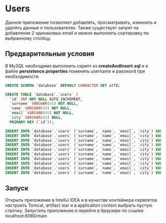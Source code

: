 # Users

Данное приложение позволяет добавлять, просматривать, изменять и
удалять данные о пользователях. Также существует запрет на
добавление 2 одинаковых email и можно выполнять сортировку по
выбранному столбцу.

## Предварительные условия
В MySQL необходимо выполнить скрипт из **createAndInsert.sql**
и в файле **persistence.properties** поменять
username и password при необходимости
``` sql
CREATE SCHEMA `database` DEFAULT CHARACTER SET utf8;

CREATE TABLE `database`.`users` (
  `id` INT NOT NULL AUTO_INCREMENT,
  `surname` VARCHAR(45) NOT NULL,
  `name` VARCHAR(45) NOT NULL,
  `email` VARCHAR(45) NOT NULL,
  `city` VARCHAR(45) NULL,
  PRIMARY KEY (`id`));

INSERT INTO `database`.`users` (`surname`, `name`, `email`, `city`) VALUES ('Кожевин', 'Святослав', 'koz@cv.com', 'Москва');
INSERT INTO `database`.`users` (`surname`, `name`, `email`, `city`) VALUES ('Покалюк', 'Лев', 'pokal@lev.com', 'Воронеж');
INSERT INTO `database`.`users` (`surname`, `name`, `email`, `city`) VALUES ('Мусин', 'Радислав', 'mus@rag.com', 'Белгород');
INSERT INTO `database`.`users` (`surname`, `name`, `email`, `city`) VALUES ('Мощенский', 'Артемий', 'mosh@art.com', 'Краснодар');
INSERT INTO `database`.`users` (`surname`, `name`, `email`, `city`) VALUES ('Боголепов', 'Борис', 'bog@bor.com', 'Москва');
INSERT INTO `database`.`users` (`surname`, `name`, `email`, `city`) VALUES ('Курдиков', 'Вадим', 'kyrd@vad.com', 'Воронеж');
INSERT INTO `database`.`users` (`surname`, `name`, `email`, `city`) VALUES ('Друганин', 'Арсений', 'dgug@ars.com', 'Воронеж');
INSERT INTO `database`.`users` (`surname`, `name`, `email`, `city`) VALUES ('Кочнев', 'Артемий', 'koch@ar.com', 'Москва');
INSERT INTO `database`.`users` (`surname`, `name`, `email`, `city`) VALUES ('Донцов', 'Дмитрий', 'don@dmtr.com', 'Краснодар');
INSERT INTO `database`.`users` (`surname`, `name`, `email`, `city`) VALUES ('Волобуев', 'Остап', 'volob@ost.com', 'Курск');
```

## Запуск
Открыть приложение в IntelliJ IDEA и в качестве контейнера сервлетов
настроить Tomcat, artifact war и в application context выбрать пустую
строчку. Запустить приложение и перейти в браузере
по ссылке localhost:8080/main